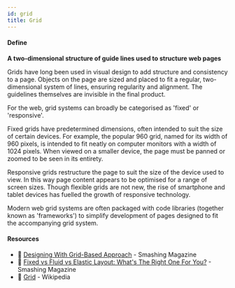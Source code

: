 ```yaml
---
id: grid
title: Grid
---
```


<!-- [![docs-source](https://img.shields.io/badge/SRC-UX%20Companion-blue)](https://play.google.com/store/apps/details?id=com.cyberduck.uxcompanion) -->

#### Define

**A two-dimensional structure of guide lines used to structure web pages**

Grids have long been used in visual design to add structure and consistency to a page. Objects on the page are sized and placed to fit a regular, two-dimensional system of lines, ensuring regularity and alignment. The guidelines themselves are invisible in the final product.

For the web, grid systems can broadly be categorised as 'fixed' or 'responsive'.

Fixed grids have predetermined dimensions, often intended to suit the size of certain devices. For example, the popular 960 grid, named for its width of 960 pixels, is intended to fit neatly on computer monitors with a width of 1024 pixels. When viewed on a smaller device, the page must be panned or zoomed to be seen in its entirety.

Responsive grids restructure the page to suit the size of the device used to view. In this way page content appears to be optimised for a range of screen sizes. Though flexible grids are not new, the rise of smartphone and tablet devices has fuelled the growth of responsive technology.

Modern web grid systems are often packaged with code libraries (together known as 'frameworks') to simplify development of pages designed to fit the accompanying grid system.

#### Resources

* 📃 [Designing With Grid-Based Approach](https://amanmittal.me) - Smashing Magazine
* 📃 [Fixed vs Fluid vs Elastic Layout: What's The Right One For You?](https://amanmittal.me) - Smashing Magazine
* 📃 [Grid](https://amanmittal.me) - Wikipedia